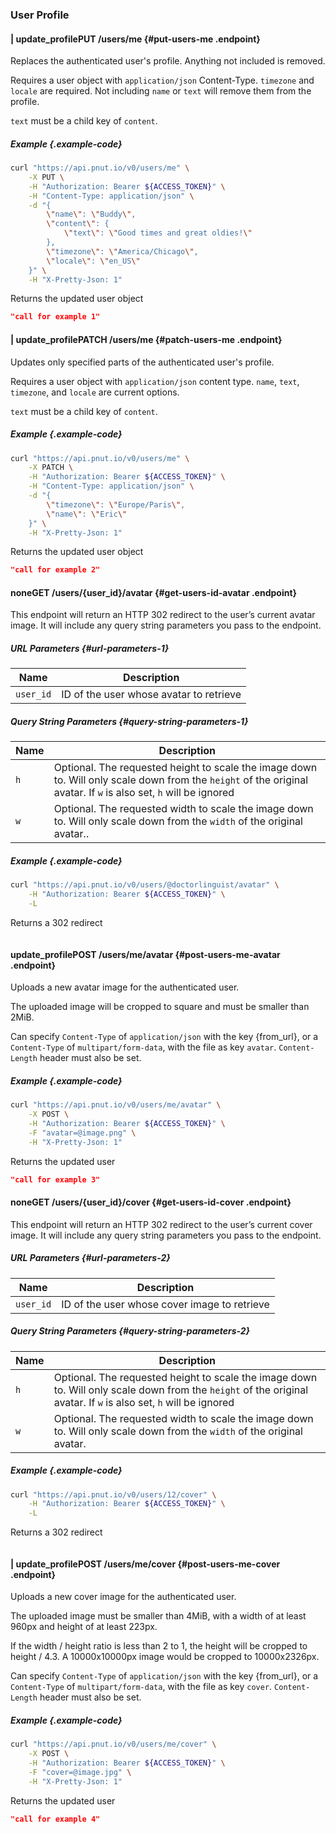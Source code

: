 ### User Profile


#### <span class="endpoint-meta"><i class="fas fa-lock"></i> | <i class="fas fa-user"></i> update_profile</span><span class="method method-put">PUT</span> /users/me [<i class="fas fa-paragraph"></i>](#put-users-me) {#put-users-me .endpoint}

Replaces the authenticated user's profile. Anything not included is removed.

Requires a user object with `application/json` Content-Type. `timezone` and `locale` are required. Not including `name` or `text` will remove them from the profile.

`text` must be a child key of `content`.

##### Example {.example-code}

```bash
curl "https://api.pnut.io/v0/users/me" \
    -X PUT \
    -H "Authorization: Bearer ${ACCESS_TOKEN}" \
    -H "Content-Type: application/json" \
    -d "{
        \"name\": \"Buddy\",
        \"content\": {
            \"text\": \"Good times and great oldies!\"
        },
        \"timezone\": \"America/Chicago\",
        \"locale\": \"en_US\"
    }" \
    -H "X-Pretty-Json: 1"
```

Returns the updated user object

```json
"call for example 1"
```


#### <span class="endpoint-meta"><i class="fas fa-lock"></i> | <i class="fas fa-user"></i> update_profile</span><span class="method method-patch">PATCH</span> /users/me [<i class="fas fa-paragraph"></i>](#patch-users-me) {#patch-users-me .endpoint}

Updates only specified parts of the authenticated user's profile.

Requires a user object with `application/json` content type. `name`, `text`, `timezone`, and `locale` are current options.

`text` must be a child key of `content`.

##### Example {.example-code}

```bash
curl "https://api.pnut.io/v0/users/me" \
    -X PATCH \
    -H "Authorization: Bearer ${ACCESS_TOKEN}" \
    -H "Content-Type: application/json" \
    -d "{
        \"timezone\": \"Europe/Paris\",
        \"name\": \"Eric\"
    }" \
    -H "X-Pretty-Json: 1"
```

Returns the updated user object

```json
"call for example 2"
```


#### <span class="endpoint-meta"><i class="fas fa-unlock"></i> none</span><span class="method method-get">GET</span> /users/<span class="call-param">{user_id}</span>/avatar [<i class="fas fa-paragraph"></i>](#get-users-id-avatar) {#get-users-id-avatar .endpoint}

This endpoint will return an HTTP 302 redirect to the user’s current avatar image. It will include any query string parameters you pass to the endpoint.

##### URL Parameters [<i class="fas fa-paragraph"></i>](#url-parameters-1) {#url-parameters-1}

Name|Description
-|-
`user_id`|ID of the user whose avatar to retrieve

##### Query String Parameters [<i class="fas fa-paragraph"></i>](#query-string-parameters-1) {#query-string-parameters-1}

Name|Description
-|-
`h`|Optional. The requested height to scale the image down to. Will only scale down from the `height` of the original avatar. If `w` is also set, `h` will be ignored
`w`|Optional. The requested width to scale the image down to. Will only scale down from the `width` of the original avatar..

##### Example {.example-code}

```bash
curl "https://api.pnut.io/v0/users/@doctorlinguist/avatar" \
    -H "Authorization: Bearer ${ACCESS_TOKEN}" \
    -L
```

Returns a 302 redirect

```json

```


#### <span class="endpoint-meta"><i class="fas fa-lock"></i> update_profile</span><span class="method method-post">POST</span> /users/me/avatar [<i class="fas fa-paragraph"></i>](#post-users-me-avatar) {#post-users-me-avatar .endpoint}

Uploads a new avatar image for the authenticated user.

The uploaded image will be cropped to square and must be smaller than 2MiB.

Can specify `Content-Type` of `application/json` with the key <span class="call-param">{from_url}</span>, or a `Content-Type` of `multipart/form-data`, with the file as key `avatar`. `Content-Length` header must also be set.

##### Example {.example-code}

```bash
curl "https://api.pnut.io/v0/users/me/avatar" \
    -X POST \
    -H "Authorization: Bearer ${ACCESS_TOKEN}" \
    -F "avatar=@image.png" \
    -H "X-Pretty-Json: 1"
```

Returns the updated user

```json
"call for example 3"
```


#### <span class="endpoint-meta"><i class="fas fa-unlock"></i> none</span><span class="method method-get">GET</span> /users/<span class="call-param">{user_id}</span>/cover [<i class="fas fa-paragraph"></i>](#get-users-id-cover) {#get-users-id-cover .endpoint}

This endpoint will return an HTTP 302 redirect to the user’s current cover image. It will include any query string parameters you pass to the endpoint.

##### URL Parameters [<i class="fas fa-paragraph"></i>](#url-parameters-2) {#url-parameters-2}

Name|Description
-|-
`user_id`|ID of the user whose cover image to retrieve

##### Query String Parameters [<i class="fas fa-paragraph"></i>](#query-string-parameters-2) {#query-string-parameters-2}

Name|Description
-|-
`h`|Optional. The requested height to scale the image down to. Will only scale down from the `height` of the original avatar. If `w` is also set, `h` will be ignored
`w`|Optional. The requested width to scale the image down to. Will only scale down from the `width` of the original avatar.

##### Example {.example-code}

```bash
curl "https://api.pnut.io/v0/users/12/cover" \
    -H "Authorization: Bearer ${ACCESS_TOKEN}" \
    -L
```

Returns a 302 redirect

```json

```



#### <span class="endpoint-meta"><i class="fas fa-lock"></i> | <i class="fas fa-user"></i> update_profile</span><span class="method method-post">POST</span> /users/me/cover [<i class="fas fa-paragraph"></i>](#post-users-me-cover) {#post-users-me-cover .endpoint}

Uploads a new cover image for the authenticated user.

The uploaded image must be smaller than 4MiB, with a width of at least 960px and height of at least 223px.

If the width / height ratio is less than 2 to 1, the height will be cropped to height / 4.3. A 10000x10000px image would be cropped to 10000x2326px.

Can specify `Content-Type` of `application/json` with the key <span class="call-param">{from_url}</span>, or a `Content-Type` of `multipart/form-data`, with the file as key `cover`. `Content-Length` header must also be set.

##### Example {.example-code}

```bash
curl "https://api.pnut.io/v0/users/me/cover" \
    -X POST \
    -H "Authorization: Bearer ${ACCESS_TOKEN}" \
    -F "cover=@image.jpg" \
    -H "X-Pretty-Json: 1"
```

Returns the updated user

```json
"call for example 4"
```